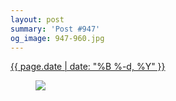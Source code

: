 ```yaml
---
layout: post
summary: 'Post #947'
og_image: 947-960.jpg
---
```


<div class="post">
 <time>
  <a href="/947">
   {{ page.date | date: "%B %-d, %Y" }}
  </a>
 </time>
 <a href="/947">
  <figure data-taken="10/7/2019">
   <img sizes="(min-width: 700px) 50vw, calc(100vw - 2rem)" src="{{ site.assets_url }}/947-480.jpg" srcset="{{ site.assets_url }}/947-240.jpg 240w, {{ site.assets_url }}/947-480.jpg 480w, {{ site.assets_url }}/947-720.jpg 720w, {{ site.assets_url }}/947-960.jpg 960w"/>
  </figure>
 </a>
</div>
